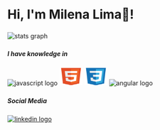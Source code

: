 <h1 align="left">Hi, I'm Milena Lima👋!</h1>


###
<div align="left">
  <img src="https://github-readme-stats.vercel.app/api?hide_title=false&hide_rank=false&show_icons=true&include_all_commits=true&count_private=true&disable_animations=false&theme=radical&locale=pt-br&hide_border=false&username=mileenalima" height="150" alt="stats graph"  />
</div>

###
<h5 align="left">I have knowledge in</h5>

###
<div align="left">
  <img src="https://cdn.jsdelivr.net/gh/devicons/devicon/icons/javascript/javascript-original.svg" height="40" width="52" alt="javascript logo"  />
  <img src="https://raw.githubusercontent.com/devicons/devicon/master/icons/html5/html5-original.svg" height="40" width="52" alt="html logo"  />
  <img src="https://raw.githubusercontent.com/devicons/devicon/master/icons/css3/css3-original.svg" height="40" width="52" alt="css logo" />
  <img src="https://cdn.jsdelivr.net/gh/devicons/devicon@latest/icons/angular/angular-original.svg" height="46" width="52" alt="angular logo" />

  
</div>

###
<h5 align="left">Social Media</h5>

###
<div align="left">
  <a href="https://www.linkedin.com/in/dev-milena-lima/" target="_blank">
    <img src="https://raw.githubusercontent.com/maurodesouza/profile-readme-generator/master/src/assets/icons/social/linkedin/default.svg" width="52" height="40" alt="linkedin logo"  />
  </a>
  </a>

</div>
